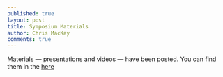 ```yaml
---
published: true
layout: post
title: Symposium Materials
author: Chris MacKay
comments: true
---
```


Materials &mdash; presentations and videos &mdash; have been posted. You can find them in the [here](../../../documents/meetings/2014-02-08-batey-symposium/)
